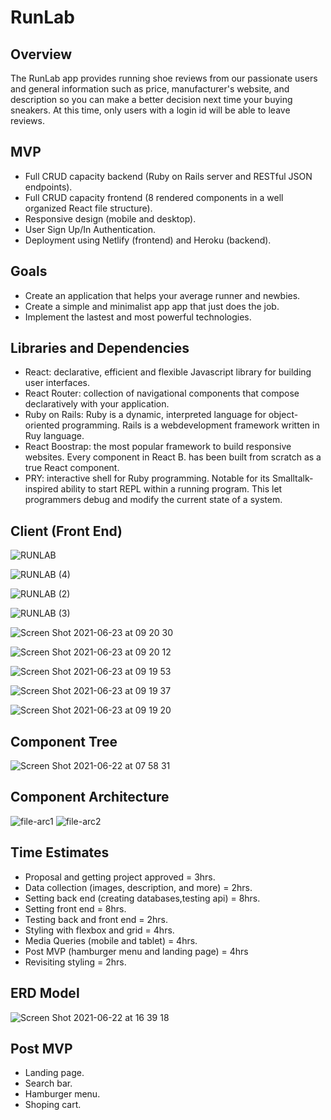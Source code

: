 # RunLab

## Overview
The RunLab app provides running shoe reviews from our passionate users and general information such as price, manufacturer's website, and description so you can make a better decision next time your buying sneakers. At this time, only users with a login id will be able to leave reviews.

## MVP
- Full CRUD capacity backend (Ruby on Rails server and RESTful JSON endpoints).
- Full CRUD capacity frontend (8 rendered components in a well organized React file structure).
- Responsive design (mobile and desktop).
- User Sign Up/In Authentication.
- Deployment using Netlify (frontend) and Heroku (backend).

## Goals 
- Create an application that helps your average runner and newbies.
- Create a simple and minimalist app app that just does the job.
- Implement the lastest and most powerful technologies. 

## Libraries and Dependencies
- React: declarative, efficient and flexible Javascript library for building user interfaces.
- React Router: collection of navigational components that compose declaratively with your application.
- Ruby on Rails: Ruby is a dynamic, interpreted language for object-oriented programming. Rails is a webdevelopment framework written in Ruy language.
- React Boostrap: the most popular framework to build responsive websites. Every component in React B. has been built from scratch as a true React component.
- PRY: interactive shell for Ruby programming. Notable for its Smalltalk-inspired ability to start REPL within a running program. This let programmers debug and modify the current state of a system.

## Client (Front End)

![RUNLAB](https://user-images.githubusercontent.com/82680108/123105004-6c30e200-d405-11eb-9714-f67feb4d31d6.png)

![RUNLAB (4)](https://user-images.githubusercontent.com/82680108/123105012-6e933c00-d405-11eb-89c7-632321e8aadb.png)

![RUNLAB (2)](https://user-images.githubusercontent.com/82680108/123104996-6c30e200-d405-11eb-9ad0-3c849b230d24.png)


![RUNLAB (3)](https://user-images.githubusercontent.com/82680108/123104992-6b984b80-d405-11eb-9015-14fb5d841188.png)


![Screen Shot 2021-06-23 at 09 20 30](https://user-images.githubusercontent.com/82680108/123103745-51aa3900-d404-11eb-8545-13e7e4ac74f7.png)

![Screen Shot 2021-06-23 at 09 20 12](https://user-images.githubusercontent.com/82680108/123103749-51aa3900-d404-11eb-9627-18b67586df64.png)

![Screen Shot 2021-06-23 at 09 19 53](https://user-images.githubusercontent.com/82680108/123103751-5242cf80-d404-11eb-8038-d5370a670992.png)

![Screen Shot 2021-06-23 at 09 19 37](https://user-images.githubusercontent.com/82680108/123103753-5242cf80-d404-11eb-94c4-1297138bb4f6.png)

![Screen Shot 2021-06-23 at 09 19 20](https://user-images.githubusercontent.com/82680108/123103754-5242cf80-d404-11eb-9025-28138df47ee2.png)

## Component Tree

![Screen Shot 2021-06-22 at 07 58 31](https://user-images.githubusercontent.com/82680108/122920776-c0699280-d32f-11eb-9197-9c5ac2177357.png)

## Component Architecture

![file-arc1](https://user-images.githubusercontent.com/82680108/122945869-e2224400-d346-11eb-9ff1-88dc1c519861.png)
![file-arc2](https://user-images.githubusercontent.com/82680108/122945881-e4849e00-d346-11eb-897d-41e6da1f5719.png)


## Time Estimates
- Proposal and getting project approved = 3hrs.
- Data collection (images, description, and more) = 2hrs.
- Setting back end (creating databases,testing api)  = 8hrs.
- Setting front end = 8hrs.
- Testing back and front end = 2hrs.
- Styling with flexbox and grid = 4hrs.
- Media Queries (mobile and tablet) = 4hrs.
- Post MVP (hamburger menu and landing page) = 4hrs
- Revisiting styling = 2hrs.

## ERD Model
![Screen Shot 2021-06-22 at 16 39 18](https://user-images.githubusercontent.com/82680108/123000133-2c261c80-d37d-11eb-846f-ed0b7bcbccdb.png)

## Post MVP
- Landing page.
- Search bar.
- Hamburger menu.
- Shoping cart.

